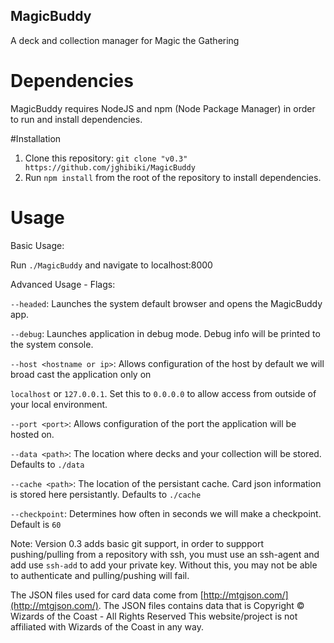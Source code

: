 ## MagicBuddy
A deck and collection manager for Magic the Gathering

# Dependencies

MagicBuddy requires NodeJS and npm (Node Package Manager) in order to run and install dependencies.

#Installation

1. Clone this repository: ```git clone "v0.3" https://github.com/jghibiki/MagicBuddy```
2. Run ```npm install``` from the root of the repository to install dependencies.

# Usage

Basic Usage:

Run ```./MagicBuddy``` and navigate to localhost:8000

Advanced Usage - Flags:

```--headed```: Launches the system default browser and opens the MagicBuddy app.

```--debug```: Launches application in debug mode. Debug info will be printed to the system console.

```--host <hostname or ip>```: Allows configuration of the host by default we will broad cast the application only on

```localhost``` or ```127.0.0.1```. Set this to ```0.0.0.0``` to allow access from outside of your local environment.

```--port <port>```: Allows configuration of the port the application will be hosted on.

```--data <path>```: The location where decks and your collection will be stored. Defaults to ```./data```

```--cache <path>```: The location of the persistant cache. Card json information is stored here persistantly. Defaults to ```./cache```

```--checkpoint```: Determines how often in seconds we will make a checkpoint. Default is ```60```

Note: Version 0.3 adds basic git support, in order to suppport pushing/pulling from a repository with ssh, you must use an ssh-agent and add use ```ssh-add``` to add your private key. Without this, you may not be able to authenticate and pulling/pushing will fail.


The JSON files used for card data come from [http://mtgjson.com/](http://mtgjson.com/).
The JSON files contains data that is Copyright © Wizards of the Coast - All Rights Reserved
This website/project is not affiliated with Wizards of the Coast in any way.

